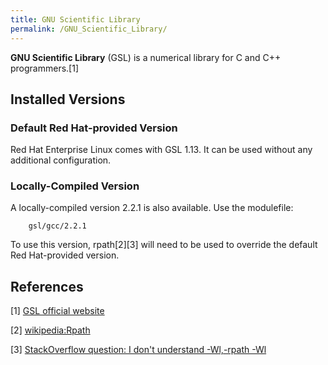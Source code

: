 ```yaml
---
title: GNU Scientific Library
permalink: /GNU_Scientific_Library/
---
```


**GNU Scientific Library** (GSL) is a numerical library for C and C++
programmers.[1]

Installed Versions
------------------

### Default Red Hat-provided Version

Red Hat Enterprise Linux comes with GSL 1.13. It can be used without any
additional configuration.

### Locally-Compiled Version

A locally-compiled version 2.2.1 is also available. Use the modulefile:

`    gsl/gcc/2.2.1`

To use this version, rpath[2][3] will need to be used to override the
default Red Hat-provided version.

References
----------

<references/>

[1] [GSL official website](https://www.gnu.org/software/gsl/)

[2] [wikipedia:Rpath](/wikipedia:Rpath "wikilink")

[3] [StackOverflow question: I don't understand -Wl,-rpath -Wl](http://stackoverflow.com/questions/6562403/i-dont-understand-wl-rpath-wl)